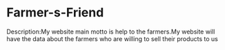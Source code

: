 # Farmer-s-Friend
Description:My website main motto is help to the farmers.My website will have the data about the farmers who are willing to sell their products to us
